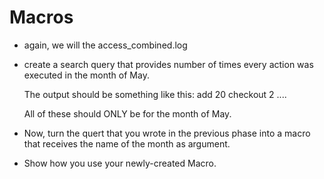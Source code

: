 # Macros

* again, we will the access_combined.log

* create a search query that provides number of times every action was executed
in the month of May.

    The output should be something like this:
            add         20
            checkout    2
            ....

    All of these should ONLY be for the month of May.

* Now, turn the quert that you wrote in the previous phase into a macro that receives
    the name of the month as argument.

* Show how you use your newly-created Macro.
